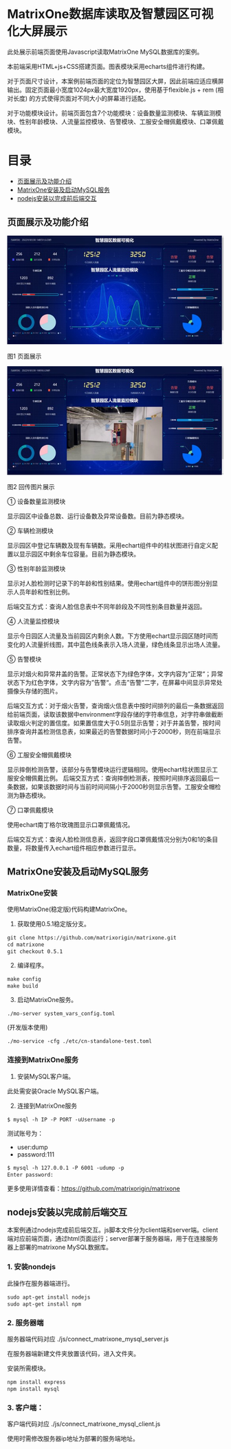 # MatrixOne数据库读取及智慧园区可视化大屏展示

此处展示前端页面使用Javascript读取MatrixOne MySQL数据库的案例。

本前端采用HTML+js+CSS搭建页面。图表模块采用echarts组件进行构建。

对于页面尺寸设计，本案例前端页面的定位为智慧园区大屏，因此前端应适应横屏输出。固定页面最小宽度1024px最大宽度1920px，使用基于flexible.js + rem (相对长度) 的方式使得页面对不同大小的屏幕进行适配。

对于功能模块设计。前端页面包含7个功能模块：设备数量监测模块、车辆监测模块、性别年龄模块、人流量监控模块、告警模块、工服安全帽佩戴模块、口罩佩戴模块。


目录
========

* [页面展示及功能介绍](#页面展示及功能介绍)
* [MatrixOne安装及启动MySQL服务](#matrixone安装及启动mysql服务)
* [nodejs安装以完成前后端交互](#nodejs安装以完成前后端交互)

## 页面展示及功能介绍
![](./images/screen_example1.jpg)

图1 页面展示

![](./images/screen_example2.jpg)

图2 回传图片展示

①	设备数量监测模块

显示园区中设备总数、运行设备数及异常设备数。目前为静态模块。

②	车辆检测模块

显示园区中登记车辆数及现有车辆数。采用echart组件中的柱状图进行自定义配置以显示园区中剩余车位容量。目前为静态模块。

③	性别年龄监测模块

显示对人脸检测时记录下的年龄和性别结果。使用echart组件中的饼形图分别显示人员年龄和性别比例。

后端交互方式：查询人脸信息表中不同年龄段及不同性别条目数量并返回。

④	人流量监控模块

显示今日园区人流量及当前园区内剩余人数。下方使用echart显示园区随时间而变化的人流量折线图，其中蓝色线条表示入场人流量，绿色线条显示出场人流量。

⑤	告警模块

显示对烟火和异常井盖的告警。正常状态下为绿色字体，文字内容为“正常“；异常状态下为红色字体，文字内容为”告警“。点击”告警“二字，在屏幕中间显示异常处摄像头存储的图片。

后端交互方式：对于烟火告警，查询烟火信息表中按时间排列的最后一条数据返回给前端页面，读取该数据中environment字段存储的字符串信息，对字符串做截断读取烟火判定的置信度。如果置信度大于0.5则显示告警；对于井盖告警，按时间排序查询井盖检测信息表，如果最近的告警数据时间小于2000秒，则在前端显示告警。

⑥	工服安全帽佩戴模块

显示摔倒检测告警，该部分与告警模块运行逻辑相同。使用echart柱状图显示工服安全帽佩戴比例。
后端交互方式：查询摔倒检测表，按照时间排序返回最后一条数据，如果该数据时间与当前时间间隔小于2000秒则显示告警。工服安全帽检测为静态模块。

⑦	口罩佩戴模块

使用echart南丁格尔玫瑰图显示口罩佩戴情况。

后端交互方式：查询人脸检测信息表，返回字段口罩佩戴情况分别为0和1的条目数量，将数量传入echart组件相应参数进行显示。

## MatrixOne安装及启动MySQL服务
### MatrixOne安装

使用MatrixOne(稳定版)代码构建MatrixOne。

1. 获取使用0.5.1稳定版分支。

```
git clone https://github.com/matrixorigin/matrixone.git
cd matrixone
git checkout 0.5.1
```

2. 编译程序。

```
make config
make build
```

3. 启动MatrixOne服务。

```
./mo-server system_vars_config.toml
```

(开发版本使用)
```
./mo-service -cfg ./etc/cn-standalone-test.toml
```

### 连接到MatrixOne服务

1. 安装MySQL客户端。

此处需安装Oracle MySQL客户端。

2. 连接到MatrixOne服务

```
$ mysql -h IP -P PORT -uUsername -p
```

测试账号为：

* user:dump
* password:111

```
$ mysql -h 127.0.0.1 -P 6001 -udump -p
Enter password:
```

更多使用详情查看：https://github.com/matrixorigin/matrixone

## nodejs安装以完成前后端交互

本案例通过nodejs完成前后端交互。js脚本文件分为client端和server端。client端对应前端页面，通过html页面运行；server部署于服务器端，用于在连接服务器上部署的matrixone MySQL数据库。

### 1. 安装nondejs

此操作在服务器端进行。

```
sudo apt-get install nodejs
sudo apt-get install npm
```

### 2. 服务器端

服务器端代码对应 ./js/connect_matrixone_mysql_server.js

在服务器端新建文件夹放置该代码，进入文件夹。

安装所需模块。

```
npm install express
npm install mysql
```

### 3. 客户端：

客户端代码对应 ./js/connect_matrixone_mysql_client.js

使用时需修改服务器ip地址为部署的服务端地址。